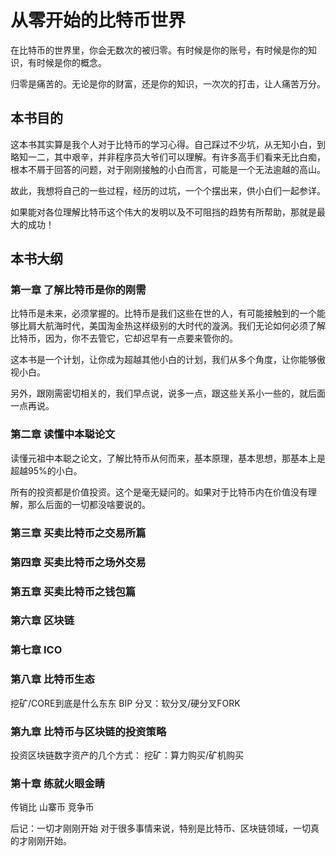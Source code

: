 # 从零开始的比特币世界

在比特币的世界里，你会无数次的被归零。有时候是你的账号，有时候是你的知识，有时候是你的概念。

归零是痛苦的。无论是你的财富，还是你的知识，一次次的打击，让人痛苦万分。

## 本书目的
这本书其实算是我个人对于比特币的学习心得。自己踩过不少坑，从无知小白，到略知一二，其中艰辛，并非程序员大爷们可以理解。有许多高手们看来无比白痴，根本不屑于回答的问题，对于刚刚接触的小白而言，可能是一个无法逾越的高山。

故此，我想将自己的一些过程，经历的过坑，一个个摆出来，供小白们一起参详。

如果能对各位理解比特币这个伟大的发明以及不可阻挡的趋势有所帮助，那就是最大的成功！

## 本书大纲

### 第一章 了解比特币是你的刚需
比特币是未来，必须掌握的。比特币是我们这些在世的人，有可能接触到的一个能够比肩大航海时代，美国淘金热这样级别的大时代的漩涡。我们无论如何必须了解比特币，因为，你不去管它，它却迟早有一点要来管你的。

这本书是一个计划，让你成为超越其他小白的计划，我们从多个角度，让你能够傲视小白。

另外，跟刚需密切相关的，我们早点说，说多一点，跟这些关系小一些的，就后面一点再说。

### 第二章 读懂中本聪论文

读懂元祖中本聪之论文，了解比特币从何而来，基本原理，基本思想，那基本上是超越95%的小白。

所有的投资都是价值投资。这个是毫无疑问的。如果对于比特币内在价值没有理解，那么后面的一切都没啥要说的。

### 第三章 买卖比特币之交易所篇

### 第四章 买卖比特币之场外交易

### 第五章 买卖比特币之钱包篇

### 第六章 区块链

### 第七章 ICO

### 第八章 比特币生态

挖矿/CORE到底是什么东东
BIP
分叉：软分叉/硬分叉FORK

### 第九章 比特币与区块链的投资策略

投资区块链数字资产的几个方式：
挖矿：算力购买/矿机购买


### 第十章 练就火眼金睛
传销比
山寨币
竞争币

后记：一切才刚刚开始
对于很多事情来说，特别是比特币、区块链领域，一切真的才刚刚开始。